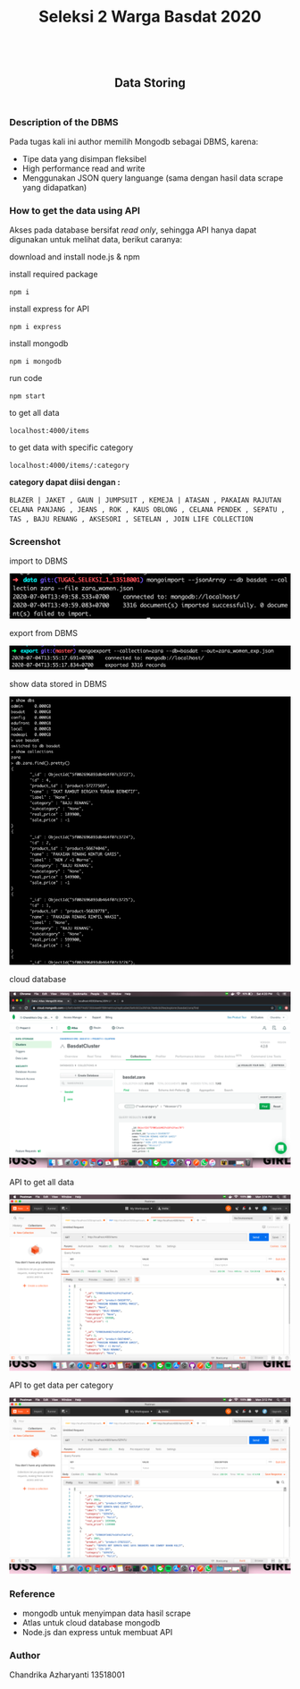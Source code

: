 <h1 align="center">
  <br>
  Seleksi 2 Warga Basdat 2020
  <br>
  <br>
</h1>

<h2 align="center">
  <br>
  Data Storing
  <br>
  <br>
</h2>

###  Description of the DBMS
Pada tugas kali ini author memilih Mongodb sebagai DBMS, karena:
- Tipe data yang disimpan fleksibel
- High performance read and write
- Menggunakan JSON query languange (sama dengan hasil data scrape yang didapatkan)

###  How to get the data using API
Akses pada database bersifat _read only_, sehingga API hanya dapat digunakan untuk melihat data, berikut caranya:

download and install node.js & npm

install required package

`npm i`

install express for API

`npm i express`

install mongodb

`npm i mongodb`

run code

`npm start`

to get all data

`localhost:4000/items`

to get data with specific category

`localhost:4000/items/:category`

__category dapat diisi dengan :__

`BLAZER | JAKET , GAUN | JUMPSUIT , KEMEJA | ATASAN , PAKAIAN RAJUTAN
CELANA PANJANG , JEANS , ROK , KAUS OBLONG , CELANA PENDEK , SEPATU , 
TAS , BAJU RENANG , AKSESORI , SETELAN , JOIN LIFE COLLECTION`


###  Screenshot
import to DBMS

![import to DBMS](/screenshots/import.png)

export from DBMS

![export from DBMS](/screenshots/export.png)

show data stored in DBMS

![show data stored in DBMS](/screenshots/show.png)

cloud database

![cloud database](/screenshots/atlas.png)

API to get all data

![API to get all data](/screenshots/allitems.png)

API to get data per category

![API to get data per category](/screenshots/percat.png)


###  Reference
- mongodb untuk menyimpan data hasil scrape
- Atlas untuk cloud database mongodb
- Node.js dan express untuk membuat API


###  Author
Chandrika Azharyanti
13518001


